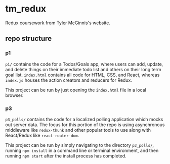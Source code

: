 # tm_redux
Redux coursework from Tyler McGinnis's website.

## repo structure

### p1
`p1/` contains the code for a Todos/Goals app, where users can add, update, and delete things on their immediate todo list and others on their long term goal list. `index.html` contains all code for HTML, CSS, and React, whereas `index.js` houses the action creators and reducers for Redux.

This project can be run by just opening the `index.html` file in a local browser.

### p3
`p3_polls/` contains the code for a localized polling application which mocks out server data. The focus for this portion of the repo is using asynchronous middleware like `redux-thunk` and other popular tools to use along with React/Redux like `react-router-dom`.

This project can be run by simply navigating to the directory `p3_polls/`, running `npm install` in a command line or terminal environment, and then running `npm start` after the install process has completed.
